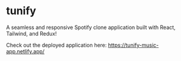 # tunify

A seamless and responsive Spotify clone application built with React, Tailwind, and Redux!

Check out the deployed application here: https://tunify-music-app.netlify.app/


